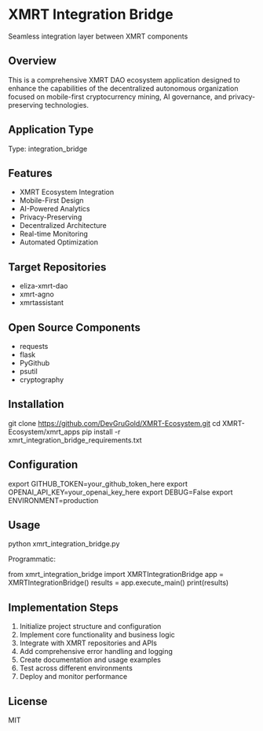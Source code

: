 # XMRT Integration Bridge

Seamless integration layer between XMRT components

## Overview

This is a comprehensive XMRT DAO ecosystem application designed to enhance the capabilities of the decentralized autonomous organization focused on mobile-first cryptocurrency mining, AI governance, and privacy-preserving technologies.

## Application Type

Type: integration_bridge

## Features

- XMRT Ecosystem Integration
- Mobile-First Design
- AI-Powered Analytics
- Privacy-Preserving
- Decentralized Architecture
- Real-time Monitoring
- Automated Optimization

## Target Repositories

- eliza-xmrt-dao
- xmrt-agno
- xmrtassistant

## Open Source Components

- requests
- flask
- PyGithub
- psutil
- cryptography

## Installation

git clone https://github.com/DevGruGold/XMRT-Ecosystem.git
cd XMRT-Ecosystem/xmrt_apps
pip install -r xmrt_integration_bridge_requirements.txt

## Configuration

export GITHUB_TOKEN=your_github_token_here
export OPENAI_API_KEY=your_openai_key_here
export DEBUG=False
export ENVIRONMENT=production

## Usage

python xmrt_integration_bridge.py

Programmatic:

from xmrt_integration_bridge import XMRTIntegrationBridge
app = XMRTIntegrationBridge()
results = app.execute_main()
print(results)

## Implementation Steps

1. Initialize project structure and configuration
2. Implement core functionality and business logic
3. Integrate with XMRT repositories and APIs
4. Add comprehensive error handling and logging
5. Create documentation and usage examples
6. Test across different environments
7. Deploy and monitor performance

## License

MIT
